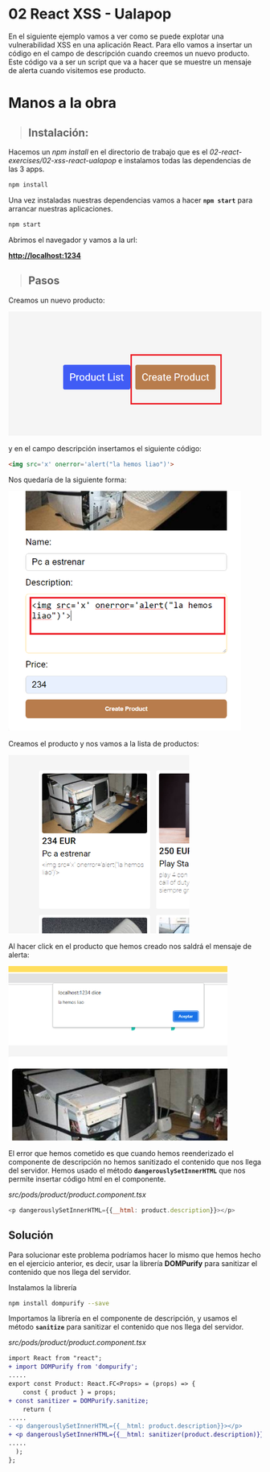 # 02 React XSS - Ualapop

En el siguiente ejemplo vamos a ver como se puede explotar una vulnerabilidad XSS en una aplicación React. Para ello vamos a insertar un código en el campo de descripción cuando creemos un nuevo producto. Este código va a ser un script que va a hacer que se muestre un mensaje de alerta cuando visitemos ese producto. 

# Manos a la obra

>## Instalación:

Hacemos un _npm install_ en el directorio de trabajo que es el _02-react-exercises/02-xss-react-ualapop_ e instalamos todas las dependencias de las 3 apps.

```javascript
npm install
```

Una vez instaladas nuestras dependencias vamos a hacer **`npm start`** para arrancar nuestras aplicaciones.

```javascript
npm start
```
Abrimos el navegador y vamos a la url: 

[**http://localhost:1234**](http://localhost:1234)

>## Pasos

Creamos un nuevo producto:


<img src="./assets/01.png" style="zoom:67%;" />

y en el campo descripción insertamos el siguiente código:

```html
<img src='x' onerror='alert("la hemos liao")'>
```
Nos quedaría de la siguiente forma:

<img src="./assets/02.png" style="zoom:67%;" />

Creamos el producto y nos vamos a la lista de productos:

<img src="./assets/03.png" style="zoom:67%;" />

Al hacer click en el producto que hemos creado nos saldrá el mensaje de alerta:

<img src="./assets/04.png" style="zoom:67%;" />

El error que hemos cometido es que cuando hemos reenderizado el componente de descripción no hemos sanitizado el contenido que nos llega del servidor. Hemos usado el método **`dangerouslySetInnerHTML`** que nos permite insertar código html en el componente. 

_src/pods/product/product.component.tsx_
```javascript
<p dangerouslySetInnerHTML={{__html: product.description}}></p>
```

## Solución

Para solucionar este problema podríamos hacer lo mismo que hemos hecho en el ejercicio anterior, es decir, usar la librería **DOMPurify** para sanitizar el contenido que nos llega del servidor.

Instalamos la librería

```bash
npm install dompurify --save
```

Importamos la librería en el componente de descripción, y usamos el método **`sanitize`** para sanitizar el contenido que nos llega del servidor.

_src/pods/product/product.component.tsx_


```diff
import React from "react";
+ import DOMPurify from 'dompurify';
.....
export const Product: React.FC<Props> = (props) => {
	const { product } = props;
+ const sanitizer = DOMPurify.sanitize;  
	return (
.....
- <p dangerouslySetInnerHTML={{__html: product.description}}></p>
+ <p dangerouslySetInnerHTML={{__html: sanitizer(product.description)}}></p>
.....
  );
};
```




